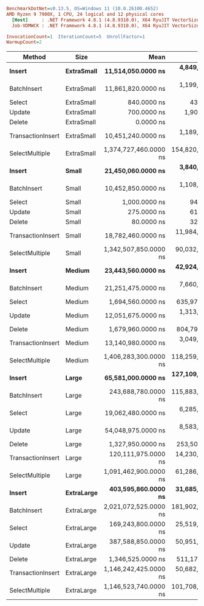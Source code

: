 ``` ini

BenchmarkDotNet=v0.13.5, OS=Windows 11 (10.0.26100.4652)
AMD Ryzen 9 7900X, 1 CPU, 24 logical and 12 physical cores
  [Host]     : .NET Framework 4.8.1 (4.8.9310.0), X64 RyuJIT VectorSize=256
  Job-VDMWCK : .NET Framework 4.8.1 (4.8.9310.0), X64 RyuJIT VectorSize=256

InvocationCount=1  IterationCount=5  UnrollFactor=1  
WarmupCount=2  

```
|            Method |       Size |                  Mean |               Error |             StdDev |                Median |    Allocated |
|------------------ |----------- |----------------------:|--------------------:|-------------------:|----------------------:|-------------:|
|            **Insert** | **ExtraSmall** |    **11,514,050.0000 ns** |   **4,849,728.8385 ns** |    **750,500.9061 ns** |    **11,569,500.0000 ns** |      **73728 B** |
|       BatchInsert | ExtraSmall |    11,861,820.0000 ns |   1,199,828.7465 ns |    311,591.7152 ns |    11,792,700.0000 ns |      73728 B |
|            Select | ExtraSmall |           840.0000 ns |         439.0410 ns |        114.0175 ns |           800.0000 ns |            - |
|            Update | ExtraSmall |           700.0000 ns |       1,902.3581 ns |        294.3920 ns |           700.0000 ns |            - |
|            Delete | ExtraSmall |             0.0000 ns |           0.0000 ns |          0.0000 ns |             0.0000 ns |            - |
| TransactionInsert | ExtraSmall |    10,451,240.0000 ns |   1,189,707.8251 ns |    308,963.3441 ns |    10,496,700.0000 ns |      81920 B |
|    SelectMultiple | ExtraSmall | 1,374,727,460.0000 ns | 154,820,679.5164 ns | 40,206,438.8158 ns | 1,372,914,300.0000 ns | 2957040008 B |
|            **Insert** |      **Small** |    **21,450,060.0000 ns** |   **3,840,721.5953 ns** |    **997,423.2016 ns** |    **21,603,700.0000 ns** |      **81920 B** |
|       BatchInsert |      Small |    10,452,850.0000 ns |   1,108,075.5419 ns |    171,475.9167 ns |    10,489,900.0000 ns |     106496 B |
|            Select |      Small |         1,000.0000 ns |         943.2113 ns |        244.9490 ns |           900.0000 ns |            - |
|            Update |      Small |           275.0000 ns |         618.6884 ns |         95.7427 ns |           250.0000 ns |            - |
|            Delete |      Small |            80.0000 ns |         322.1680 ns |         83.6660 ns |           100.0000 ns |            - |
| TransactionInsert |      Small |    18,782,460.0000 ns |  11,984,681.4517 ns |  3,112,383.7140 ns |    19,889,300.0000 ns |     106496 B |
|    SelectMultiple |      Small | 1,342,507,850.0000 ns |  90,032,675.2449 ns | 13,932,656.1539 ns | 1,340,971,100.0000 ns | 2957040008 B |
|            **Insert** |     **Medium** |    **23,443,560.0000 ns** |  **42,924,227.7351 ns** | **11,147,285.6310 ns** |    **18,991,300.0000 ns** |     **601184 B** |
|       BatchInsert |     Medium |    21,251,475.0000 ns |   7,660,312.0712 ns |  1,185,441.7724 ns |    21,579,100.0000 ns |    2711008 B |
|            Select |     Medium |     1,694,560.0000 ns |     635,973.4867 ns |    165,160.2949 ns |     1,709,000.0000 ns |    1101856 B |
|            Update |     Medium |    12,051,675.0000 ns |   1,313,630.7639 ns |    203,285.8148 ns |    12,105,950.0000 ns |    1686680 B |
|            Delete |     Medium |     1,679,960.0000 ns |     804,798.3346 ns |    209,003.5717 ns |     1,620,800.0000 ns |      65536 B |
| TransactionInsert |     Medium |    13,140,980.0000 ns |   3,049,090.7674 ns |    791,839.1895 ns |    12,876,100.0000 ns |    1664288 B |
|    SelectMultiple |     Medium | 1,406,283,300.0000 ns | 118,259,271.5498 ns | 30,711,557.2727 ns | 1,406,429,400.0000 ns | 2957040008 B |
|            **Insert** |      **Large** |    **65,581,000.0000 ns** | **127,109,959.9805 ns** | **19,670,407.0087 ns** |    **57,641,900.0000 ns** |   **26303584 B** |
|       BatchInsert |      Large |   243,688,780.0000 ns | 115,883,296.4547 ns | 30,094,524.0857 ns |   244,181,400.0000 ns |  131223008 B |
|            Select |      Large |    19,062,480.0000 ns |   6,285,046.7022 ns |  1,632,206.6695 ns |    18,150,400.0000 ns |   59834544 B |
|            Update |      Large |    54,048,975.0000 ns |   8,583,850.6110 ns |  1,328,360.3838 ns |    54,107,400.0000 ns |   86121768 B |
|            Delete |      Large |     1,327,950.0000 ns |     253,505.7984 ns |     39,230.3029 ns |     1,339,950.0000 ns |      65536 B |
| TransactionInsert |      Large |   120,111,975.0000 ns |  14,230,022.9730 ns |  2,202,111.8067 ns |   119,491,850.0000 ns |   78771488 B |
|    SelectMultiple |      Large | 1,091,462,900.0000 ns |  61,286,311.5124 ns |  9,484,124.5461 ns | 1,095,923,050.0000 ns | 2957040000 B |
|            **Insert** | **ExtraLarge** |   **403,595,860.0000 ns** |  **31,685,015.8399 ns** |  **8,228,497.9934 ns** |   **403,831,400.0000 ns** |  **262233232 B** |
|       BatchInsert | ExtraLarge | 2,021,072,525.0000 ns | 181,902,605.5689 ns | 28,149,629.5650 ns | 2,011,313,700.0000 ns | 1310871248 B |
|            Select | ExtraLarge |   169,243,800.0000 ns |  25,519,208.8317 ns |  3,949,125.8147 ns |   167,908,850.0000 ns |  530645272 B |
|            Update | ExtraLarge |   387,588,850.0000 ns |  50,951,880.2744 ns |  7,884,859.8726 ns |   391,109,600.0000 ns |  792862120 B |
|            Delete | ExtraLarge |     1,346,525.0000 ns |     511,174.9084 ns |     79,104.8829 ns |     1,331,050.0000 ns |      65536 B |
| TransactionInsert | ExtraLarge | 1,146,242,425.0000 ns |  50,682,667.9091 ns |  7,843,198.9610 ns | 1,147,020,050.0000 ns |  786560432 B |
|    SelectMultiple | ExtraLarge | 1,146,523,740.0000 ns | 101,708,533.8895 ns | 26,413,383.2615 ns | 1,142,519,000.0000 ns | 2957040008 B |
